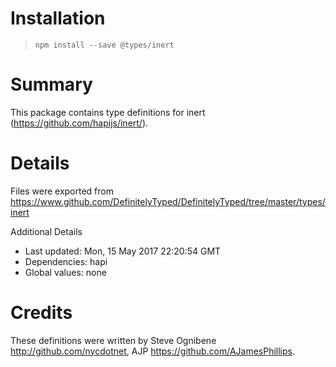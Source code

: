 # Installation
> `npm install --save @types/inert`

# Summary
This package contains type definitions for inert (https://github.com/hapijs/inert/).

# Details
Files were exported from https://www.github.com/DefinitelyTyped/DefinitelyTyped/tree/master/types/inert

Additional Details
 * Last updated: Mon, 15 May 2017 22:20:54 GMT
 * Dependencies: hapi
 * Global values: none

# Credits
These definitions were written by Steve Ognibene <http://github.com/nycdotnet>, AJP <https://github.com/AJamesPhillips>.
